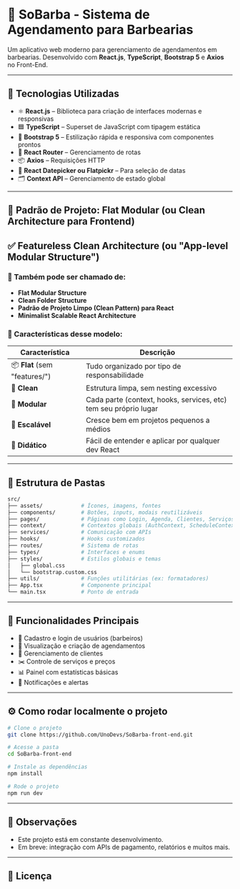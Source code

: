 # 💈 SoBarba - Sistema de Agendamento para Barbearias

Um aplicativo web moderno para gerenciamento de agendamentos em barbearias. Desenvolvido com **React.js**, **TypeScript**, **Bootstrap 5** e **Axios** no Front-End.

---

## 🚀 Tecnologias Utilizadas

- ⚛️ **React.js** – Biblioteca para criação de interfaces modernas e responsivas
- 🟦 **TypeScript** – Superset de JavaScript com tipagem estática
- 🎨 **Bootstrap 5** – Estilização rápida e responsiva com componentes prontos
- 🔁 **React Router** – Gerenciamento de rotas
- 📦 **Axios** – Requisições HTTP
- 📅 **React Datepicker ou Flatpickr** – Para seleção de datas
- 🗂️ **Context API** – Gerenciamento de estado global

---

## 🧱 **Padrão de Projeto: Flat Modular (ou Clean Architecture para Frontend)**

## ✅ Featureless Clean Architecture (ou "App-level Modular Structure")

### 🧩 Também pode ser chamado de:

- **Flat Modular Structure**
- **Clean Folder Structure**
- **Padrão de Projeto Limpo (Clean Pattern) para React**
- **Minimalist Scalable React Architecture**


### 📌 Características desse modelo:

| Característica | Descrição |
| --- | --- |
| 📦 **Flat** (sem "features/") | Tudo organizado por tipo de responsabilidade |
| 🧼 **Clean** | Estrutura limpa, sem nesting excessivo |
| 🧩 **Modular** | Cada parte (context, hooks, services, etc) tem seu próprio lugar |
| 🚀 **Escalável** | Cresce bem em projetos pequenos a médios |
| 🧠 **Didático** | Fácil de entender e aplicar por qualquer dev React |

---


## 📁 Estrutura de Pastas

```bash
src/
├── assets/            # Ícones, imagens, fontes
├── components/        # Botões, inputs, modais reutilizáveis
├── pages/             # Páginas como Login, Agenda, Clientes, Serviços
├── context/           # Contextos globais (AuthContext, ScheduleContext)
├── services/          # Comunicação com APIs
├── hooks/             # Hooks customizados
├── routes/            # Sistema de rotas
├── types/             # Interfaces e enums
├── styles/            # Estilos globais e temas
│   ├── global.css
│   └── bootstrap.custom.css
├── utils/             # Funções utilitárias (ex: formatadores)
├── App.tsx            # Componente principal
└── main.tsx           # Ponto de entrada
```

---

## 📌 Funcionalidades Principais

- 🧑 Cadastro e login de usuários (barbeiros)
- 📅 Visualização e criação de agendamentos
- 🧔 Gerenciamento de clientes
- ✂️ Controle de serviços e preços
- 📊 Painel com estatísticas básicas
- 🔔 Notificações e alertas

---

## ⚙️ Como rodar localmente o projeto

```bash
# Clone o projeto
git clone https://github.com/UnoDevs/SoBarba-front-end.git

# Acesse a pasta
cd SoBarba-front-end

# Instale as dependências
npm install

# Rode o projeto
npm run dev
```

---

## 📌 Observações

- Este projeto está em constante desenvolvimento.
- Em breve: integração com APIs de pagamento, relatórios e muitos mais.

---

## 📄 Licença

